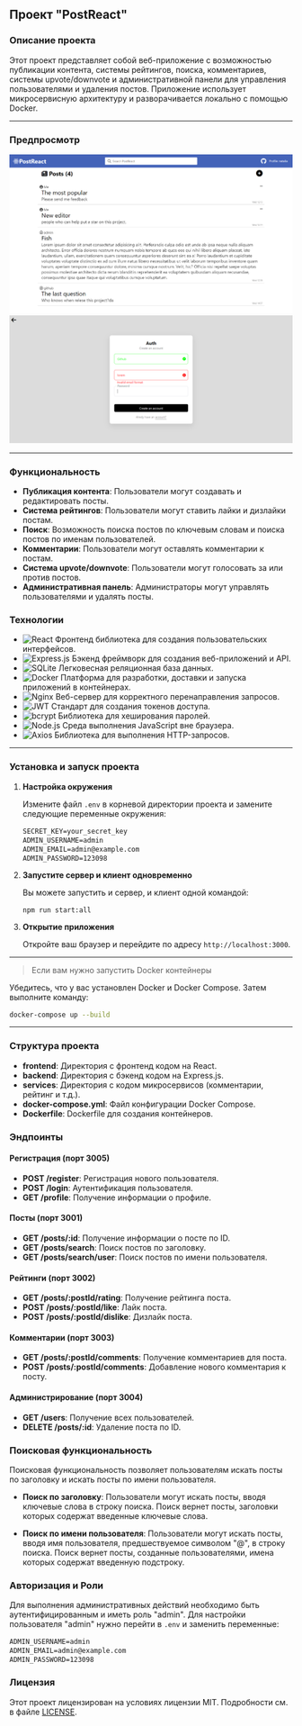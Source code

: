 ## Проект "PostReact"

### Описание проекта

Этот проект представляет собой веб-приложение с возможностью публикации контента, системы рейтингов, поиска, комментариев, системы upvote/downvote и административной панели для управления пользователями и удаления постов. Приложение использует микросервисную архитектуру и разворачивается локально с помощью Docker.

---

### Предпросмотр

<div>
	<img src='./assets/image3.png' />
	<img src='./assets/image2.png' />
</div>

---

### Функциональность

- **Публикация контента**: Пользователи могут создавать и редактировать посты.
- **Система рейтингов**: Пользователи могут ставить лайки и дизлайки постам.
- **Поиск**: Возможность поиска постов по ключевым словам и поиска постов по именам пользователей.
- **Комментарии**: Пользователи могут оставлять комментарии к постам.
- **Система upvote/downvote**: Пользователи могут голосовать за или против постов.
- **Административная панель**: Администраторы могут управлять пользователями и удалять посты.

### Технологии

- ![React](https://img.shields.io/badge/-React-61DAFB?logo=react&logoColor=white&style=flat) Фронтенд библиотека для создания пользовательских интерфейсов.
- ![Express.js](https://img.shields.io/badge/-Express.js-000000?logo=express&logoColor=white&style=flat) Бэкенд фреймворк для создания веб-приложений и API.
- ![SQLite](https://img.shields.io/badge/-SQLite-003B57?logo=sqlite&logoColor=white&style=flat) Легковесная реляционная база данных.
- ![Docker](https://img.shields.io/badge/-Docker-2496ED?logo=docker&logoColor=white&style=flat) Платформа для разработки, доставки и запуска приложений в контейнерах.
- ![Nginx](https://img.shields.io/badge/-Nginx-339933?logo=nginx&logoColor=white&style=flat) Веб-сервер для корректного перенаправления запросов.
- ![JWT](https://img.shields.io/badge/-JWT-000000?logo=json-web-tokens&logoColor=white&style=flat) Стандарт для создания токенов доступа.
- ![bcrypt](https://img.shields.io/badge/-bcrypt-003A70?logo=shield&logoColor=white&style=flat) Библиотека для хеширования паролей.
- ![Node.js](https://img.shields.io/badge/-Node.js-339933?logo=node.js&logoColor=white&style=flat) Среда выполнения JavaScript вне браузера.
- ![Axios](https://img.shields.io/badge/-Axios-671DD7?logo=axios&logoColor=white&style=flat) Библиотека для выполнения HTTP-запросов.

---

### Установка и запуск проекта

1. **Настройка окружения**

   Измените файл `.env` в корневой директории проекта и замените следующие переменные окружения:

   ```plaintext
   SECRET_KEY=your_secret_key
   ADMIN_USERNAME=admin
   ADMIN_EMAIL=admin@example.com
   ADMIN_PASSWORD=123098
   ```

2. **Запустите сервер и клиент одновременно**

   Вы можете запустить и сервер, и клиент одной командой:

   ```
   npm run start:all
   ```

3. **Открытие приложения**

   Откройте ваш браузер и перейдите по адресу `http://localhost:3000`.

---

> Если вам нужно запустить Docker контейнеры

Убедитесь, что у вас установлен Docker и Docker Compose. Затем выполните команду:

```bash
docker-compose up --build
```

---

### Структура проекта

- **frontend**: Директория с фронтенд кодом на React.
- **backend**: Директория с бэкенд кодом на Express.js.
- **services**: Директория с кодом микросервисов (комментарии, рейтинг и т.д.).
- **docker-compose.yml**: Файл конфигурации Docker Compose.
- **Dockerfile**: Dockerfile для создания контейнеров.

### Эндпоинты

#### Регистрация (порт 3005)

- **POST /register**: Регистрация нового пользователя.
- **POST /login**: Аутентификация пользователя.
- **GET /profile**: Получение информации о профиле.

#### Посты (порт 3001)

- **GET /posts/:id**: Получение информации о посте по ID.
- **GET /posts/search**: Поиск постов по заголовку.
- **GET /posts/search/user**: Поиск постов по имени пользователя.

#### Рейтинги (порт 3002)

- **GET /posts/:postId/rating**: Получение рейтинга поста.
- **POST /posts/:postId/like**: Лайк поста.
- **POST /posts/:postId/dislike**: Дизлайк поста.

#### Комментарии (порт 3003)

- **GET /posts/:postId/comments**: Получение комментариев для поста.
- **POST /posts/:postId/comments**: Добавление нового комментария к посту.

#### Администрирование (порт 3004)

- **GET /users**: Получение всех пользователей.
- **DELETE /posts/:id**: Удаление поста по ID.

### Поисковая функциональность

Поисковая функциональность позволяет пользователям искать посты по заголовку и искать посты по имени пользователя.

- **Поиск по заголовку**: Пользователи могут искать посты, вводя ключевые слова в строку поиска. Поиск вернет посты, заголовки которых содержат введенные ключевые слова.

- **Поиск по имени пользователя**: Пользователи могут искать посты, вводя имя пользователя, предшествуемое символом "@", в строку поиска. Поиск вернет посты, созданные пользователями, имена которых содержат введенную подстроку.

### Авторизация и Роли

Для выполнения административных действий необходимо быть аутентифицированным и иметь роль "admin".
Для настройки пользователя "admin" нужно перейти в `.env` и заменить переменные:

```
ADMIN_USERNAME=admin
ADMIN_EMAIL=admin@example.com
ADMIN_PASSWORD=123098
```

### Лицензия

Этот проект лицензирован на условиях лицензии MIT. Подробности см. в файле [LICENSE](../LICENSE).
